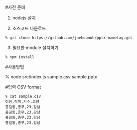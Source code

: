 #사전 준비

1. nodejs 설치

2. 소스코드 다운로드
```
% git clone https://github.com/jaehoonoh/pptx-nametag.git
```

3. 필요한 module 설치하기

```
% npm install
```

#사용방법

% node src/index.js sample.csv sample.pptx

#입력 CSV format

```
% cat sample.csv
이름,직책,기수,고향
홍길동,총무,23,강남
홍길동,총무,23,강남
홍길동,총무,23,강남
홍길동,총무,23,강남
```
